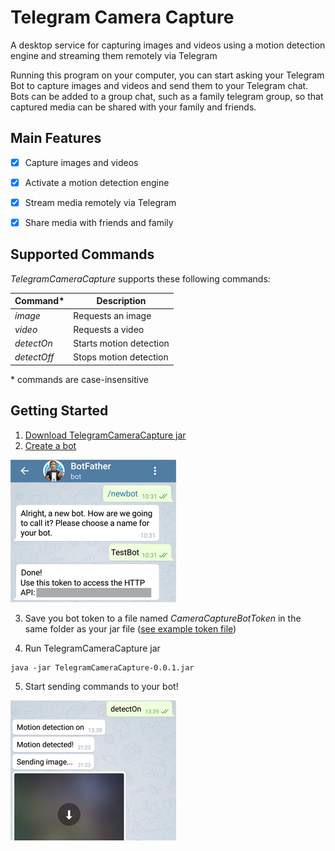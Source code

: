 # Telegram Camera Capture

A desktop service for capturing images and videos using a motion detection engine and streaming them remotely via Telegram

Running this program on your computer, you can start asking your Telegram Bot to capture images and videos and send them to your Telegram chat. Bots can be added to a group chat, such as a family telegram group, so that captured media can be shared with your family and friends.



## Main Features

- [x] Capture images and videos
- [x] Activate a motion detection engine
- [x] Stream media remotely via Telegram
- [x] Share media with friends and family




## Supported Commands

_TelegramCameraCapture_ supports these following commands:

Command*	| Description
------------|-------------
_image_		| Requests an image
_video_		| Requests a video
_detectOn_	| Starts motion detection
_detectOff_ | Stops motion detection

\* commands are case-insensitive




## Getting Started

1. [Download TelegramCameraCapture jar](https://github.com/MirYeh/TelegramCameraCapture/raw/master/extra/TelegramCameraCapture-0.0.1.jar)
2. [Create a bot](https://web.telegram.org/#/im?p=@BotFather)

<img src="https://github.com/MirYeh/TelegramCameraCapture/blob/master/extra/screenshots/small-create-bot.png" alt="screenshot" title="create bot">

3. Save you bot token to a file named _CameraCaptureBotToken_ in the same folder as your jar file ([see example token file](https://github.com/MirYeh/TelegramCameraCapture/blob/master/extra/CameraCaptureBotTokenExample))

4. Run TelegramCameraCapture jar
```
java -jar TelegramCameraCapture-0.0.1.jar
```

5. Start sending commands to your bot!


<img src="https://github.com/MirYeh/TelegramCameraCapture/blob/master/extra/screenshots/small-detect-on-off-command.png" alt="screenshot" title="detectOn command">





